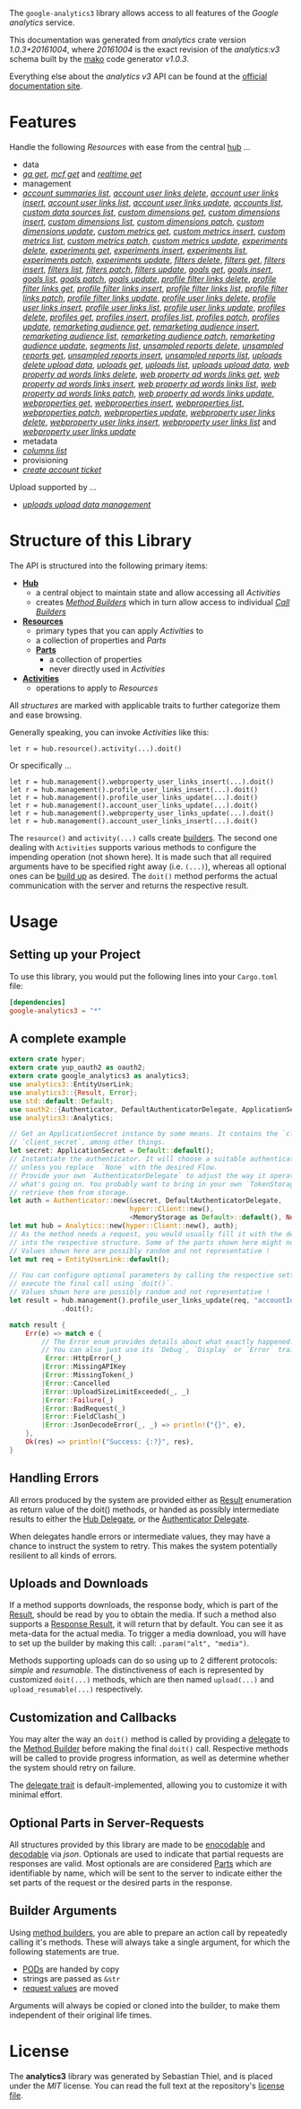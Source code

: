 <!---
DO NOT EDIT !
This file was generated automatically from 'src/mako/api/README.md.mako'
DO NOT EDIT !
-->
The `google-analytics3` library allows access to all features of the *Google analytics* service.

This documentation was generated from *analytics* crate version *1.0.3+20161004*, where *20161004* is the exact revision of the *analytics:v3* schema built by the [mako](http://www.makotemplates.org/) code generator *v1.0.3*.

Everything else about the *analytics* *v3* API can be found at the
[official documentation site](https://developers.google.com/analytics/).
# Features

Handle the following *Resources* with ease from the central [hub](https://docs.rs/google-analytics3/1.0.3+20161004/google_analytics3/struct.Analytics.html) ... 

* data
 * [*ga get*](https://docs.rs/google-analytics3/1.0.3+20161004/google_analytics3/struct.DataGaGetCall.html), [*mcf get*](https://docs.rs/google-analytics3/1.0.3+20161004/google_analytics3/struct.DataMcfGetCall.html) and [*realtime get*](https://docs.rs/google-analytics3/1.0.3+20161004/google_analytics3/struct.DataRealtimeGetCall.html)
* management
 * [*account summaries list*](https://docs.rs/google-analytics3/1.0.3+20161004/google_analytics3/struct.ManagementAccountSummaryListCall.html), [*account user links delete*](https://docs.rs/google-analytics3/1.0.3+20161004/google_analytics3/struct.ManagementAccountUserLinkDeleteCall.html), [*account user links insert*](https://docs.rs/google-analytics3/1.0.3+20161004/google_analytics3/struct.ManagementAccountUserLinkInsertCall.html), [*account user links list*](https://docs.rs/google-analytics3/1.0.3+20161004/google_analytics3/struct.ManagementAccountUserLinkListCall.html), [*account user links update*](https://docs.rs/google-analytics3/1.0.3+20161004/google_analytics3/struct.ManagementAccountUserLinkUpdateCall.html), [*accounts list*](https://docs.rs/google-analytics3/1.0.3+20161004/google_analytics3/struct.ManagementAccountListCall.html), [*custom data sources list*](https://docs.rs/google-analytics3/1.0.3+20161004/google_analytics3/struct.ManagementCustomDataSourceListCall.html), [*custom dimensions get*](https://docs.rs/google-analytics3/1.0.3+20161004/google_analytics3/struct.ManagementCustomDimensionGetCall.html), [*custom dimensions insert*](https://docs.rs/google-analytics3/1.0.3+20161004/google_analytics3/struct.ManagementCustomDimensionInsertCall.html), [*custom dimensions list*](https://docs.rs/google-analytics3/1.0.3+20161004/google_analytics3/struct.ManagementCustomDimensionListCall.html), [*custom dimensions patch*](https://docs.rs/google-analytics3/1.0.3+20161004/google_analytics3/struct.ManagementCustomDimensionPatchCall.html), [*custom dimensions update*](https://docs.rs/google-analytics3/1.0.3+20161004/google_analytics3/struct.ManagementCustomDimensionUpdateCall.html), [*custom metrics get*](https://docs.rs/google-analytics3/1.0.3+20161004/google_analytics3/struct.ManagementCustomMetricGetCall.html), [*custom metrics insert*](https://docs.rs/google-analytics3/1.0.3+20161004/google_analytics3/struct.ManagementCustomMetricInsertCall.html), [*custom metrics list*](https://docs.rs/google-analytics3/1.0.3+20161004/google_analytics3/struct.ManagementCustomMetricListCall.html), [*custom metrics patch*](https://docs.rs/google-analytics3/1.0.3+20161004/google_analytics3/struct.ManagementCustomMetricPatchCall.html), [*custom metrics update*](https://docs.rs/google-analytics3/1.0.3+20161004/google_analytics3/struct.ManagementCustomMetricUpdateCall.html), [*experiments delete*](https://docs.rs/google-analytics3/1.0.3+20161004/google_analytics3/struct.ManagementExperimentDeleteCall.html), [*experiments get*](https://docs.rs/google-analytics3/1.0.3+20161004/google_analytics3/struct.ManagementExperimentGetCall.html), [*experiments insert*](https://docs.rs/google-analytics3/1.0.3+20161004/google_analytics3/struct.ManagementExperimentInsertCall.html), [*experiments list*](https://docs.rs/google-analytics3/1.0.3+20161004/google_analytics3/struct.ManagementExperimentListCall.html), [*experiments patch*](https://docs.rs/google-analytics3/1.0.3+20161004/google_analytics3/struct.ManagementExperimentPatchCall.html), [*experiments update*](https://docs.rs/google-analytics3/1.0.3+20161004/google_analytics3/struct.ManagementExperimentUpdateCall.html), [*filters delete*](https://docs.rs/google-analytics3/1.0.3+20161004/google_analytics3/struct.ManagementFilterDeleteCall.html), [*filters get*](https://docs.rs/google-analytics3/1.0.3+20161004/google_analytics3/struct.ManagementFilterGetCall.html), [*filters insert*](https://docs.rs/google-analytics3/1.0.3+20161004/google_analytics3/struct.ManagementFilterInsertCall.html), [*filters list*](https://docs.rs/google-analytics3/1.0.3+20161004/google_analytics3/struct.ManagementFilterListCall.html), [*filters patch*](https://docs.rs/google-analytics3/1.0.3+20161004/google_analytics3/struct.ManagementFilterPatchCall.html), [*filters update*](https://docs.rs/google-analytics3/1.0.3+20161004/google_analytics3/struct.ManagementFilterUpdateCall.html), [*goals get*](https://docs.rs/google-analytics3/1.0.3+20161004/google_analytics3/struct.ManagementGoalGetCall.html), [*goals insert*](https://docs.rs/google-analytics3/1.0.3+20161004/google_analytics3/struct.ManagementGoalInsertCall.html), [*goals list*](https://docs.rs/google-analytics3/1.0.3+20161004/google_analytics3/struct.ManagementGoalListCall.html), [*goals patch*](https://docs.rs/google-analytics3/1.0.3+20161004/google_analytics3/struct.ManagementGoalPatchCall.html), [*goals update*](https://docs.rs/google-analytics3/1.0.3+20161004/google_analytics3/struct.ManagementGoalUpdateCall.html), [*profile filter links delete*](https://docs.rs/google-analytics3/1.0.3+20161004/google_analytics3/struct.ManagementProfileFilterLinkDeleteCall.html), [*profile filter links get*](https://docs.rs/google-analytics3/1.0.3+20161004/google_analytics3/struct.ManagementProfileFilterLinkGetCall.html), [*profile filter links insert*](https://docs.rs/google-analytics3/1.0.3+20161004/google_analytics3/struct.ManagementProfileFilterLinkInsertCall.html), [*profile filter links list*](https://docs.rs/google-analytics3/1.0.3+20161004/google_analytics3/struct.ManagementProfileFilterLinkListCall.html), [*profile filter links patch*](https://docs.rs/google-analytics3/1.0.3+20161004/google_analytics3/struct.ManagementProfileFilterLinkPatchCall.html), [*profile filter links update*](https://docs.rs/google-analytics3/1.0.3+20161004/google_analytics3/struct.ManagementProfileFilterLinkUpdateCall.html), [*profile user links delete*](https://docs.rs/google-analytics3/1.0.3+20161004/google_analytics3/struct.ManagementProfileUserLinkDeleteCall.html), [*profile user links insert*](https://docs.rs/google-analytics3/1.0.3+20161004/google_analytics3/struct.ManagementProfileUserLinkInsertCall.html), [*profile user links list*](https://docs.rs/google-analytics3/1.0.3+20161004/google_analytics3/struct.ManagementProfileUserLinkListCall.html), [*profile user links update*](https://docs.rs/google-analytics3/1.0.3+20161004/google_analytics3/struct.ManagementProfileUserLinkUpdateCall.html), [*profiles delete*](https://docs.rs/google-analytics3/1.0.3+20161004/google_analytics3/struct.ManagementProfileDeleteCall.html), [*profiles get*](https://docs.rs/google-analytics3/1.0.3+20161004/google_analytics3/struct.ManagementProfileGetCall.html), [*profiles insert*](https://docs.rs/google-analytics3/1.0.3+20161004/google_analytics3/struct.ManagementProfileInsertCall.html), [*profiles list*](https://docs.rs/google-analytics3/1.0.3+20161004/google_analytics3/struct.ManagementProfileListCall.html), [*profiles patch*](https://docs.rs/google-analytics3/1.0.3+20161004/google_analytics3/struct.ManagementProfilePatchCall.html), [*profiles update*](https://docs.rs/google-analytics3/1.0.3+20161004/google_analytics3/struct.ManagementProfileUpdateCall.html), [*remarketing audience get*](https://docs.rs/google-analytics3/1.0.3+20161004/google_analytics3/struct.ManagementRemarketingAudienceGetCall.html), [*remarketing audience insert*](https://docs.rs/google-analytics3/1.0.3+20161004/google_analytics3/struct.ManagementRemarketingAudienceInsertCall.html), [*remarketing audience list*](https://docs.rs/google-analytics3/1.0.3+20161004/google_analytics3/struct.ManagementRemarketingAudienceListCall.html), [*remarketing audience patch*](https://docs.rs/google-analytics3/1.0.3+20161004/google_analytics3/struct.ManagementRemarketingAudiencePatchCall.html), [*remarketing audience update*](https://docs.rs/google-analytics3/1.0.3+20161004/google_analytics3/struct.ManagementRemarketingAudienceUpdateCall.html), [*segments list*](https://docs.rs/google-analytics3/1.0.3+20161004/google_analytics3/struct.ManagementSegmentListCall.html), [*unsampled reports delete*](https://docs.rs/google-analytics3/1.0.3+20161004/google_analytics3/struct.ManagementUnsampledReportDeleteCall.html), [*unsampled reports get*](https://docs.rs/google-analytics3/1.0.3+20161004/google_analytics3/struct.ManagementUnsampledReportGetCall.html), [*unsampled reports insert*](https://docs.rs/google-analytics3/1.0.3+20161004/google_analytics3/struct.ManagementUnsampledReportInsertCall.html), [*unsampled reports list*](https://docs.rs/google-analytics3/1.0.3+20161004/google_analytics3/struct.ManagementUnsampledReportListCall.html), [*uploads delete upload data*](https://docs.rs/google-analytics3/1.0.3+20161004/google_analytics3/struct.ManagementUploadDeleteUploadDataCall.html), [*uploads get*](https://docs.rs/google-analytics3/1.0.3+20161004/google_analytics3/struct.ManagementUploadGetCall.html), [*uploads list*](https://docs.rs/google-analytics3/1.0.3+20161004/google_analytics3/struct.ManagementUploadListCall.html), [*uploads upload data*](https://docs.rs/google-analytics3/1.0.3+20161004/google_analytics3/struct.ManagementUploadUploadDataCall.html), [*web property ad words links delete*](https://docs.rs/google-analytics3/1.0.3+20161004/google_analytics3/struct.ManagementWebPropertyAdWordsLinkDeleteCall.html), [*web property ad words links get*](https://docs.rs/google-analytics3/1.0.3+20161004/google_analytics3/struct.ManagementWebPropertyAdWordsLinkGetCall.html), [*web property ad words links insert*](https://docs.rs/google-analytics3/1.0.3+20161004/google_analytics3/struct.ManagementWebPropertyAdWordsLinkInsertCall.html), [*web property ad words links list*](https://docs.rs/google-analytics3/1.0.3+20161004/google_analytics3/struct.ManagementWebPropertyAdWordsLinkListCall.html), [*web property ad words links patch*](https://docs.rs/google-analytics3/1.0.3+20161004/google_analytics3/struct.ManagementWebPropertyAdWordsLinkPatchCall.html), [*web property ad words links update*](https://docs.rs/google-analytics3/1.0.3+20161004/google_analytics3/struct.ManagementWebPropertyAdWordsLinkUpdateCall.html), [*webproperties get*](https://docs.rs/google-analytics3/1.0.3+20161004/google_analytics3/struct.ManagementWebpropertyGetCall.html), [*webproperties insert*](https://docs.rs/google-analytics3/1.0.3+20161004/google_analytics3/struct.ManagementWebpropertyInsertCall.html), [*webproperties list*](https://docs.rs/google-analytics3/1.0.3+20161004/google_analytics3/struct.ManagementWebpropertyListCall.html), [*webproperties patch*](https://docs.rs/google-analytics3/1.0.3+20161004/google_analytics3/struct.ManagementWebpropertyPatchCall.html), [*webproperties update*](https://docs.rs/google-analytics3/1.0.3+20161004/google_analytics3/struct.ManagementWebpropertyUpdateCall.html), [*webproperty user links delete*](https://docs.rs/google-analytics3/1.0.3+20161004/google_analytics3/struct.ManagementWebpropertyUserLinkDeleteCall.html), [*webproperty user links insert*](https://docs.rs/google-analytics3/1.0.3+20161004/google_analytics3/struct.ManagementWebpropertyUserLinkInsertCall.html), [*webproperty user links list*](https://docs.rs/google-analytics3/1.0.3+20161004/google_analytics3/struct.ManagementWebpropertyUserLinkListCall.html) and [*webproperty user links update*](https://docs.rs/google-analytics3/1.0.3+20161004/google_analytics3/struct.ManagementWebpropertyUserLinkUpdateCall.html)
* metadata
 * [*columns list*](https://docs.rs/google-analytics3/1.0.3+20161004/google_analytics3/struct.MetadataColumnListCall.html)
* provisioning
 * [*create account ticket*](https://docs.rs/google-analytics3/1.0.3+20161004/google_analytics3/struct.ProvisioningCreateAccountTicketCall.html)


Upload supported by ...

* [*uploads upload data management*](https://docs.rs/google-analytics3/1.0.3+20161004/google_analytics3/struct.ManagementUploadUploadDataCall.html)



# Structure of this Library

The API is structured into the following primary items:

* **[Hub](https://docs.rs/google-analytics3/1.0.3+20161004/google_analytics3/struct.Analytics.html)**
    * a central object to maintain state and allow accessing all *Activities*
    * creates [*Method Builders*](https://docs.rs/google-analytics3/1.0.3+20161004/google_analytics3/trait.MethodsBuilder.html) which in turn
      allow access to individual [*Call Builders*](https://docs.rs/google-analytics3/1.0.3+20161004/google_analytics3/trait.CallBuilder.html)
* **[Resources](https://docs.rs/google-analytics3/1.0.3+20161004/google_analytics3/trait.Resource.html)**
    * primary types that you can apply *Activities* to
    * a collection of properties and *Parts*
    * **[Parts](https://docs.rs/google-analytics3/1.0.3+20161004/google_analytics3/trait.Part.html)**
        * a collection of properties
        * never directly used in *Activities*
* **[Activities](https://docs.rs/google-analytics3/1.0.3+20161004/google_analytics3/trait.CallBuilder.html)**
    * operations to apply to *Resources*

All *structures* are marked with applicable traits to further categorize them and ease browsing.

Generally speaking, you can invoke *Activities* like this:

```Rust,ignore
let r = hub.resource().activity(...).doit()
```

Or specifically ...

```ignore
let r = hub.management().webproperty_user_links_insert(...).doit()
let r = hub.management().profile_user_links_insert(...).doit()
let r = hub.management().profile_user_links_update(...).doit()
let r = hub.management().account_user_links_update(...).doit()
let r = hub.management().webproperty_user_links_update(...).doit()
let r = hub.management().account_user_links_insert(...).doit()
```

The `resource()` and `activity(...)` calls create [builders][builder-pattern]. The second one dealing with `Activities` 
supports various methods to configure the impending operation (not shown here). It is made such that all required arguments have to be 
specified right away (i.e. `(...)`), whereas all optional ones can be [build up][builder-pattern] as desired.
The `doit()` method performs the actual communication with the server and returns the respective result.

# Usage

## Setting up your Project

To use this library, you would put the following lines into your `Cargo.toml` file:

```toml
[dependencies]
google-analytics3 = "*"
```

## A complete example

```Rust
extern crate hyper;
extern crate yup_oauth2 as oauth2;
extern crate google_analytics3 as analytics3;
use analytics3::EntityUserLink;
use analytics3::{Result, Error};
use std::default::Default;
use oauth2::{Authenticator, DefaultAuthenticatorDelegate, ApplicationSecret, MemoryStorage};
use analytics3::Analytics;

// Get an ApplicationSecret instance by some means. It contains the `client_id` and 
// `client_secret`, among other things.
let secret: ApplicationSecret = Default::default();
// Instantiate the authenticator. It will choose a suitable authentication flow for you, 
// unless you replace  `None` with the desired Flow.
// Provide your own `AuthenticatorDelegate` to adjust the way it operates and get feedback about 
// what's going on. You probably want to bring in your own `TokenStorage` to persist tokens and
// retrieve them from storage.
let auth = Authenticator::new(&secret, DefaultAuthenticatorDelegate,
                              hyper::Client::new(),
                              <MemoryStorage as Default>::default(), None);
let mut hub = Analytics::new(hyper::Client::new(), auth);
// As the method needs a request, you would usually fill it with the desired information
// into the respective structure. Some of the parts shown here might not be applicable !
// Values shown here are possibly random and not representative !
let mut req = EntityUserLink::default();

// You can configure optional parameters by calling the respective setters at will, and
// execute the final call using `doit()`.
// Values shown here are possibly random and not representative !
let result = hub.management().profile_user_links_update(req, "accountId", "webPropertyId", "profileId", "linkId")
             .doit();

match result {
    Err(e) => match e {
        // The Error enum provides details about what exactly happened.
        // You can also just use its `Debug`, `Display` or `Error` traits
         Error::HttpError(_)
        |Error::MissingAPIKey
        |Error::MissingToken(_)
        |Error::Cancelled
        |Error::UploadSizeLimitExceeded(_, _)
        |Error::Failure(_)
        |Error::BadRequest(_)
        |Error::FieldClash(_)
        |Error::JsonDecodeError(_, _) => println!("{}", e),
    },
    Ok(res) => println!("Success: {:?}", res),
}

```
## Handling Errors

All errors produced by the system are provided either as [Result](https://docs.rs/google-analytics3/1.0.3+20161004/google_analytics3/enum.Result.html) enumeration as return value of 
the doit() methods, or handed as possibly intermediate results to either the 
[Hub Delegate](https://docs.rs/google-analytics3/1.0.3+20161004/google_analytics3/trait.Delegate.html), or the [Authenticator Delegate](https://docs.rs/yup-oauth2/*/yup_oauth2/trait.AuthenticatorDelegate.html).

When delegates handle errors or intermediate values, they may have a chance to instruct the system to retry. This 
makes the system potentially resilient to all kinds of errors.

## Uploads and Downloads
If a method supports downloads, the response body, which is part of the [Result](https://docs.rs/google-analytics3/1.0.3+20161004/google_analytics3/enum.Result.html), should be
read by you to obtain the media.
If such a method also supports a [Response Result](https://docs.rs/google-analytics3/1.0.3+20161004/google_analytics3/trait.ResponseResult.html), it will return that by default.
You can see it as meta-data for the actual media. To trigger a media download, you will have to set up the builder by making
this call: `.param("alt", "media")`.

Methods supporting uploads can do so using up to 2 different protocols: 
*simple* and *resumable*. The distinctiveness of each is represented by customized 
`doit(...)` methods, which are then named `upload(...)` and `upload_resumable(...)` respectively.

## Customization and Callbacks

You may alter the way an `doit()` method is called by providing a [delegate](https://docs.rs/google-analytics3/1.0.3+20161004/google_analytics3/trait.Delegate.html) to the 
[Method Builder](https://docs.rs/google-analytics3/1.0.3+20161004/google_analytics3/trait.CallBuilder.html) before making the final `doit()` call. 
Respective methods will be called to provide progress information, as well as determine whether the system should 
retry on failure.

The [delegate trait](https://docs.rs/google-analytics3/1.0.3+20161004/google_analytics3/trait.Delegate.html) is default-implemented, allowing you to customize it with minimal effort.

## Optional Parts in Server-Requests

All structures provided by this library are made to be [enocodable](https://docs.rs/google-analytics3/1.0.3+20161004/google_analytics3/trait.RequestValue.html) and 
[decodable](https://docs.rs/google-analytics3/1.0.3+20161004/google_analytics3/trait.ResponseResult.html) via *json*. Optionals are used to indicate that partial requests are responses 
are valid.
Most optionals are are considered [Parts](https://docs.rs/google-analytics3/1.0.3+20161004/google_analytics3/trait.Part.html) which are identifiable by name, which will be sent to 
the server to indicate either the set parts of the request or the desired parts in the response.

## Builder Arguments

Using [method builders](https://docs.rs/google-analytics3/1.0.3+20161004/google_analytics3/trait.CallBuilder.html), you are able to prepare an action call by repeatedly calling it's methods.
These will always take a single argument, for which the following statements are true.

* [PODs][wiki-pod] are handed by copy
* strings are passed as `&str`
* [request values](https://docs.rs/google-analytics3/1.0.3+20161004/google_analytics3/trait.RequestValue.html) are moved

Arguments will always be copied or cloned into the builder, to make them independent of their original life times.

[wiki-pod]: http://en.wikipedia.org/wiki/Plain_old_data_structure
[builder-pattern]: http://en.wikipedia.org/wiki/Builder_pattern
[google-go-api]: https://github.com/google/google-api-go-client

# License
The **analytics3** library was generated by Sebastian Thiel, and is placed 
under the *MIT* license.
You can read the full text at the repository's [license file][repo-license].

[repo-license]: https://github.com/Byron/google-apis-rsblob/master/LICENSE.md
